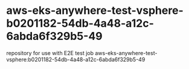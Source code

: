 # aws-eks-anywhere-test-vsphere-b0201182-54db-4a48-a12c-6abda6f329b5-49
repository for use with E2E test job aws-eks-anywhere-test-vsphere:b0201182-54db-4a48-a12c-6abda6f329b5-49
